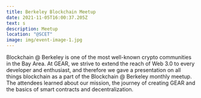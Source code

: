 ```yaml
---
title: Berkeley Blockchain Meetup
date: 2021-11-05T16:00:37.205Z
text: s
description: Meetup
location: "@SCET"
image: img/event-image-1.jpg
---
```

Blockchain @ Berkeley is one of the most well-known crypto communities in the Bay Area. At GEAR, we strive to extend the reach of Web 3.0 to every developer and enthusiast, and therefore we gave a presentation on all things blockchain as a part of the Blockchain @ Berkeley monthly meetup. The attendees learned about our mission, the journey of creating GEAR and the basics of smart contracts and decentralization.